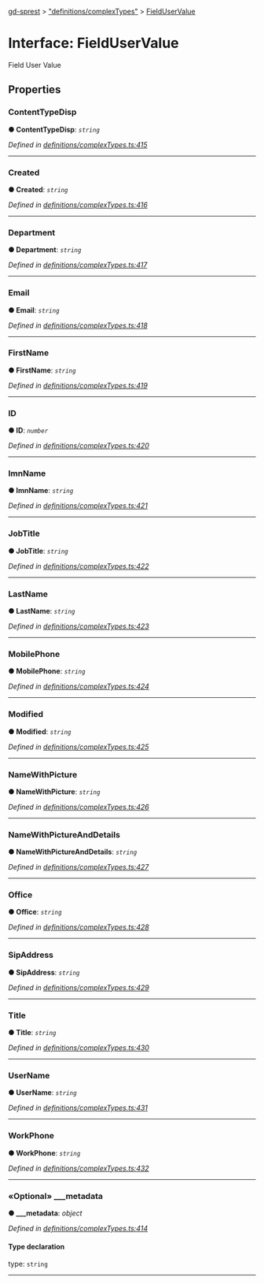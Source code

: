 [gd-sprest](../README.md) > ["definitions/complexTypes"](../modules/_definitions_complextypes_.md) > [FieldUserValue](../interfaces/_definitions_complextypes_.fielduservalue.md)



# Interface: FieldUserValue


Field User Value


## Properties
<a id="contenttypedisp"></a>

###  ContentTypeDisp

**●  ContentTypeDisp**:  *`string`* 

*Defined in [definitions/complexTypes.ts:415](https://github.com/gunjandatta/sprest/blob/3de79f1/src/definitions/complexTypes.ts#L415)*





___

<a id="created"></a>

###  Created

**●  Created**:  *`string`* 

*Defined in [definitions/complexTypes.ts:416](https://github.com/gunjandatta/sprest/blob/3de79f1/src/definitions/complexTypes.ts#L416)*





___

<a id="department"></a>

###  Department

**●  Department**:  *`string`* 

*Defined in [definitions/complexTypes.ts:417](https://github.com/gunjandatta/sprest/blob/3de79f1/src/definitions/complexTypes.ts#L417)*





___

<a id="email"></a>

###  Email

**●  Email**:  *`string`* 

*Defined in [definitions/complexTypes.ts:418](https://github.com/gunjandatta/sprest/blob/3de79f1/src/definitions/complexTypes.ts#L418)*





___

<a id="firstname"></a>

###  FirstName

**●  FirstName**:  *`string`* 

*Defined in [definitions/complexTypes.ts:419](https://github.com/gunjandatta/sprest/blob/3de79f1/src/definitions/complexTypes.ts#L419)*





___

<a id="id"></a>

###  ID

**●  ID**:  *`number`* 

*Defined in [definitions/complexTypes.ts:420](https://github.com/gunjandatta/sprest/blob/3de79f1/src/definitions/complexTypes.ts#L420)*





___

<a id="imnname"></a>

###  ImnName

**●  ImnName**:  *`string`* 

*Defined in [definitions/complexTypes.ts:421](https://github.com/gunjandatta/sprest/blob/3de79f1/src/definitions/complexTypes.ts#L421)*





___

<a id="jobtitle"></a>

###  JobTitle

**●  JobTitle**:  *`string`* 

*Defined in [definitions/complexTypes.ts:422](https://github.com/gunjandatta/sprest/blob/3de79f1/src/definitions/complexTypes.ts#L422)*





___

<a id="lastname"></a>

###  LastName

**●  LastName**:  *`string`* 

*Defined in [definitions/complexTypes.ts:423](https://github.com/gunjandatta/sprest/blob/3de79f1/src/definitions/complexTypes.ts#L423)*





___

<a id="mobilephone"></a>

###  MobilePhone

**●  MobilePhone**:  *`string`* 

*Defined in [definitions/complexTypes.ts:424](https://github.com/gunjandatta/sprest/blob/3de79f1/src/definitions/complexTypes.ts#L424)*





___

<a id="modified"></a>

###  Modified

**●  Modified**:  *`string`* 

*Defined in [definitions/complexTypes.ts:425](https://github.com/gunjandatta/sprest/blob/3de79f1/src/definitions/complexTypes.ts#L425)*





___

<a id="namewithpicture"></a>

###  NameWithPicture

**●  NameWithPicture**:  *`string`* 

*Defined in [definitions/complexTypes.ts:426](https://github.com/gunjandatta/sprest/blob/3de79f1/src/definitions/complexTypes.ts#L426)*





___

<a id="namewithpictureanddetails"></a>

###  NameWithPictureAndDetails

**●  NameWithPictureAndDetails**:  *`string`* 

*Defined in [definitions/complexTypes.ts:427](https://github.com/gunjandatta/sprest/blob/3de79f1/src/definitions/complexTypes.ts#L427)*





___

<a id="office"></a>

###  Office

**●  Office**:  *`string`* 

*Defined in [definitions/complexTypes.ts:428](https://github.com/gunjandatta/sprest/blob/3de79f1/src/definitions/complexTypes.ts#L428)*





___

<a id="sipaddress"></a>

###  SipAddress

**●  SipAddress**:  *`string`* 

*Defined in [definitions/complexTypes.ts:429](https://github.com/gunjandatta/sprest/blob/3de79f1/src/definitions/complexTypes.ts#L429)*





___

<a id="title"></a>

###  Title

**●  Title**:  *`string`* 

*Defined in [definitions/complexTypes.ts:430](https://github.com/gunjandatta/sprest/blob/3de79f1/src/definitions/complexTypes.ts#L430)*





___

<a id="username"></a>

###  UserName

**●  UserName**:  *`string`* 

*Defined in [definitions/complexTypes.ts:431](https://github.com/gunjandatta/sprest/blob/3de79f1/src/definitions/complexTypes.ts#L431)*





___

<a id="workphone"></a>

###  WorkPhone

**●  WorkPhone**:  *`string`* 

*Defined in [definitions/complexTypes.ts:432](https://github.com/gunjandatta/sprest/blob/3de79f1/src/definitions/complexTypes.ts#L432)*





___

<a id="___metadata"></a>

### «Optional» ___metadata

**●  ___metadata**:  *object* 

*Defined in [definitions/complexTypes.ts:414](https://github.com/gunjandatta/sprest/blob/3de79f1/src/definitions/complexTypes.ts#L414)*


#### Type declaration


type: `string`






___


